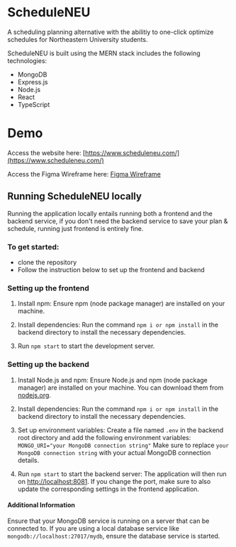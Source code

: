 # ScheduleNEU

A scheduling planning alternative with the abilitiy to one-click optimize schedules for Northeastern University students.

ScheduleNEU is built using the MERN stack includes the following technologies:
- MongoDB
- Express.js
- Node.js
- React
- TypeScript

# Demo

Access the website here: [https://www.scheduleneu.com/](https://www.scheduleneu.com/)

Access the Figma Wireframe here: [Figma Wireframe](https://www.figma.com/file/5ot3rDigKjxpk38FgFinha/ScheduleNEU?type=design&node-id=0%3A1&mode=design&t=gHcvl7o0YIVduRnt-1)

## Running ScheduleNEU locally

Running the application locally entails running both a frontend and the backend service, if you don't need the backend service to
save your plan & schedule, running just frontend is entirely fine.

### To get started:
- clone the repository
- Follow the instruction below to set up the frontend and backend

### Setting up the frontend
1. Install npm:
   Ensure npm (node package manager) are installed on your machine.

2. Install dependencies:
   Run the command ```npm i or npm install``` in the backend directory to install the necessary dependencies.

3. Run ```npm start``` to start the development server.

### Setting up the backend
1. Install Node.js and npm:
   Ensure Node.js and npm (node package manager) are installed on your machine. You can download them from [nodejs.org](https://nodejs.org/).

2. Install dependencies:
   Run the command ```npm i or npm install``` in the backend directory to install the necessary dependencies.

3. Set up environment variables:
   Create a file named `.env` in the backend root directory and add the following environment variables:
   ```MONGO_URI="your MongoDB connection string"```
   Make sure to replace `your MongoDB connection string` with your actual MongoDB connection details. 

4. Run ```npm start``` to start the backend server:
   The application will then run on [http://localhost:8081](http://localhost:8081). If you change the port, make sure to also update the corresponding settings in the frontend application.

#### Additional Information
Ensure that your MongoDB service is running on a server that can be connected to. If you are using a local database service like `mongodb://localhost:27017/mydb`, ensure the database service is started.
